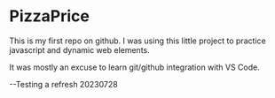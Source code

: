 # PizzaPrice
This is my first repo on github. I was using this little project to practice javascript and dynamic web elements. 

It was mostly an excuse to learn git/github integration with VS Code.

--Testing a refresh 20230728
